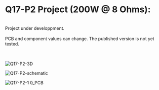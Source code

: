 # Q17-P2 Project (200W @ 8 Ohms):</b><br>
<br>
Project under developpment.<br>
<br>
PCB and component values can change. The published version is not yet tested.<br>
<br>
<br>

![Q17-P2-3D](https://user-images.githubusercontent.com/12907102/179707541-bac6c37e-fe64-4930-8a98-2ce286c595ce.jpg)

![Q17-P2-schematic](https://user-images.githubusercontent.com/12907102/180846999-5fd7ff30-701f-4dbe-92b6-6afe216ccb64.jpg)

![Q17-P2-1 0_PCB](https://user-images.githubusercontent.com/12907102/180764246-f5e9c71b-2160-4776-9e4e-c2501b800dce.jpg)

